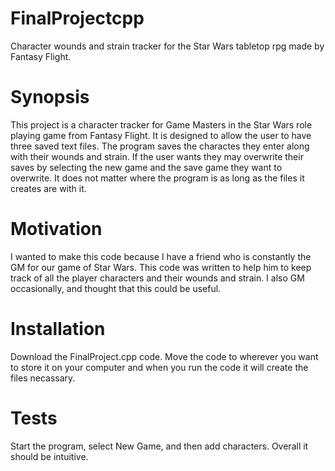# FinalProjectcpp
Character wounds and strain tracker for the Star Wars tabletop rpg made by Fantasy Flight.

# Synopsis
This project is a character tracker for Game Masters in the Star Wars role playing game from Fantasy Flight. It is designed to allow the user to have three saved text files. The program saves the charactes they enter along with their wounds and strain. If the user wants they may overwrite their saves by selecting the new game and the save game they want to overwrite. It does not matter where the program is as long as the files it creates are with it.

# Motivation
I wanted to make this code because I have a friend who is constantly the GM for our game of Star Wars. This code was written to help him to keep track of all the player characters and their wounds and strain. I also GM occasionally, and thought that this could be useful. 

# Installation
Download the FinalProject.cpp code. Move the code to wherever you want to store it on your computer and when you run the code it will create the files necassary. 

# Tests
Start the program, select New Game, and then add characters. Overall it should be intuitive.
